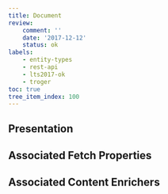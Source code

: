 ```yaml
---
title: Document
review:
    comment: ''
    date: '2017-12-12'
    status: ok
labels:
    - entity-types
    - rest-api
    - lts2017-ok
    - troger
toc: true
tree_item_index: 100
---
```

## Presentation





## Associated Fetch Properties




## Associated Content Enrichers

